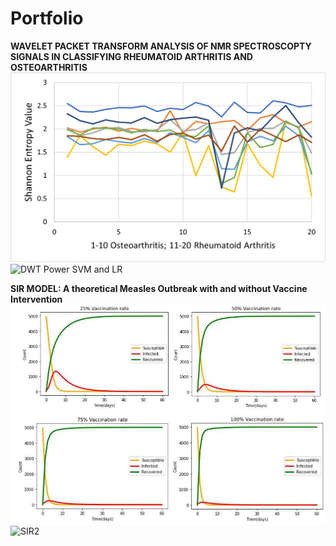 # Portfolio

**WAVELET PACKET TRANSFORM ANALYSIS OF NMR SPECTROSCOPTY SIGNALS IN CLASSIFYING RHEUMATOID ARTHRITIS AND OSTEOARTHRITIS**
![WPT_DB2_SHANNON_FEATURES.png](WPT_DB2_SHANNON_FEATURES.png)
![DWT Power SVM and LR](https://github.com/user-attachments/assets/e52fc8e0-9590-45c3-8993-3ee0d1bafd73)

**SIR MODEL: A theoretical Measles Outbreak with and without Vaccine Intervention**
![SIR](SIR.PNG)
![SIR2](https://github.com/user-attachments/assets/881b5011-6179-437a-9dc9-a2a3cfd6ae4f)
